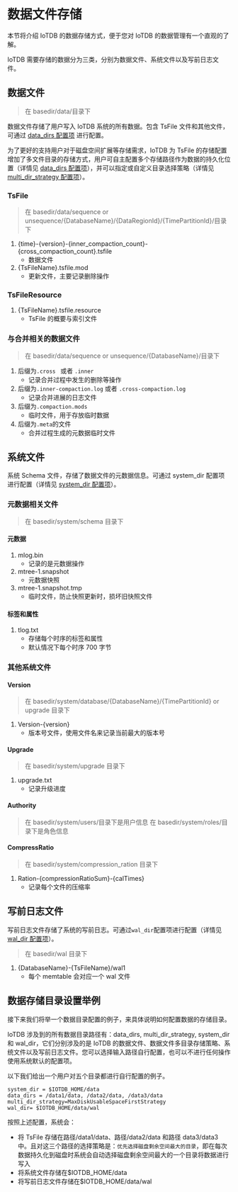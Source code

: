 <!--

    Licensed to the Apache Software Foundation (ASF) under one
    or more contributor license agreements.  See the NOTICE file
    distributed with this work for additional information
    regarding copyright ownership.  The ASF licenses this file
    to you under the Apache License, Version 2.0 (the
    "License"); you may not use this file except in compliance
    with the License.  You may obtain a copy of the License at
    
        http://www.apache.org/licenses/LICENSE-2.0
    
    Unless required by applicable law or agreed to in writing,
    software distributed under the License is distributed on an
    "AS IS" BASIS, WITHOUT WARRANTIES OR CONDITIONS OF ANY
    KIND, either express or implied.  See the License for the
    specific language governing permissions and limitations
    under the License.

-->

# 数据文件存储

本节将介绍 IoTDB 的数据存储方式，便于您对 IoTDB 的数据管理有一个直观的了解。

IoTDB 需要存储的数据分为三类，分别为数据文件、系统文件以及写前日志文件。

## 数据文件
> 在 basedir/data/目录下

数据文件存储了用户写入 IoTDB 系统的所有数据。包含 TsFile 文件和其他文件，可通过 [data_dirs 配置项](../Reference/DataNode-Config-Manual.md) 进行配置。

为了更好的支持用户对于磁盘空间扩展等存储需求，IoTDB 为 TsFile 的存储配置增加了多文件目录的存储方式，用户可自主配置多个存储路径作为数据的持久化位置（详情见 [data_dirs 配置项](../Reference/DataNode-Config-Manual.md)），并可以指定或自定义目录选择策略（详情见 [multi_dir_strategy 配置项](../Reference/DataNode-Config-Manual.md)）。

### TsFile
> 在 basedir/data/sequence or unsequence/{DatabaseName}/{DataRegionId}/{TimePartitionId}/目录下
1. {time}-{version}-{inner_compaction_count}-{cross_compaction_count}.tsfile
    + 数据文件
2. {TsFileName}.tsfile.mod
    + 更新文件，主要记录删除操作

### TsFileResource
1. {TsFileName}.tsfile.resource
    + TsFile 的概要与索引文件

### 与合并相关的数据文件
> 在 basedir/data/sequence or unsequence/{DatabaseName}/目录下

1. 后缀为`.cross ` 或者 `.inner`
    + 记录合并过程中发生的删除等操作
2. 后缀为`.inner-compaction.log` 或者 `.cross-compaction.log`
    + 记录合并进展的日志文件
3. 后缀为`.compaction.mods`
    + 临时文件，用于存放临时数据
4. 后缀为`.meta`的文件
    + 合并过程生成的元数据临时文件

## 系统文件

系统 Schema 文件，存储了数据文件的元数据信息。可通过 system_dir 配置项进行配置（详情见 [system_dir 配置项](../Reference/DataNode-Config-Manual.md)）。

### 元数据相关文件
> 在 basedir/system/schema 目录下

#### 元数据
1. mlog.bin
    + 记录的是元数据操作
2. mtree-1.snapshot
    + 元数据快照
3. mtree-1.snapshot.tmp
    + 临时文件，防止快照更新时，损坏旧快照文件

#### 标签和属性
1. tlog.txt
    + 存储每个时序的标签和属性
    + 默认情况下每个时序 700 字节

### 其他系统文件
#### Version
> 在 basedir/system/database/{DatabaseName}/{TimePartitionId} or upgrade 目录下
1. Version-{version}
    + 版本号文件，使用文件名来记录当前最大的版本号

#### Upgrade
> 在 basedir/system/upgrade 目录下
1. upgrade.txt
    + 记录升级进度

#### Authority
> 在 basedir/system/users/目录下是用户信息
> 在 basedir/system/roles/目录下是角色信息

#### CompressRatio
> 在 basedir/system/compression_ration 目录下
1. Ration-{compressionRatioSum}-{calTimes}
    + 记录每个文件的压缩率
## 写前日志文件
写前日志文件存储了系统的写前日志。可通过`wal_dir`配置项进行配置（详情见 [wal_dir 配置项](../Reference/DataNode-Config-Manual.md)）。
> 在 basedir/wal 目录下
1. {DatabaseName}-{TsFileName}/wal1
    + 每个 memtable 会对应一个 wal 文件


## 数据存储目录设置举例

接下来我们将举一个数据目录配置的例子，来具体说明如何配置数据的存储目录。

IoTDB 涉及到的所有数据目录路径有：data_dirs, multi_dir_strategy, system_dir 和 wal_dir，它们分别涉及的是 IoTDB 的数据文件、数据文件多目录存储策略、系统文件以及写前日志文件。您可以选择输入路径自行配置，也可以不进行任何操作使用系统默认的配置项。

以下我们给出一个用户对五个目录都进行自行配置的例子。

```
system_dir = $IOTDB_HOME/data
data_dirs = /data1/data, /data2/data, /data3/data 
multi_dir_strategy=MaxDiskUsableSpaceFirstStrategy
wal_dir= $IOTDB_HOME/data/wal
```
按照上述配置，系统会：

* 将 TsFile 存储在路径/data1/data、路径/data2/data 和路径 data3/data3 中。且对这三个路径的选择策略是：`优先选择磁盘剩余空间最大的目录`，即在每次数据持久化到磁盘时系统会自动选择磁盘剩余空间最大的一个目录将数据进行写入
* 将系统文件存储在$IOTDB_HOME/data
* 将写前日志文件存储在$IOTDB_HOME/data/wal

